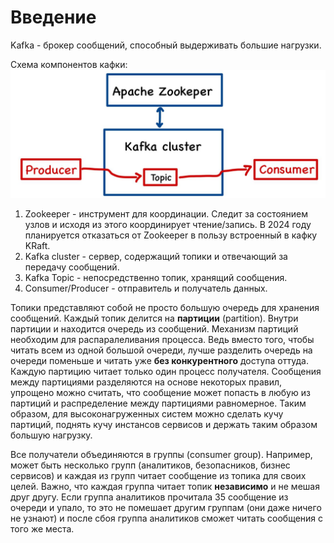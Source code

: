 # Введение
Kafka - брокер сообщений, способный выдерживать большие нагрузки.

Схема компонентов кафки:  
![img.png](../../../img/kafka/kafka_components.jpg)

1) Zookeeper - инструмент для координации. Следит за состоянием узлов и исходя из этого координирует чтение/запись. 
В 2024 году планируется отказаться от Zookeeper в пользу встроенный в кафку KRaft.  
2) Kafka cluster - сервер, содержащий топики и отвечающий за передачу сообщений.
3) Kafka Topic - непосредственно топик, хранящий сообщения.
4) Consumer/Producer - отправитель и получатель данных.

Топики представляют собой не просто большую очередь для хранения сообщений. Каждый топик делится на **партиции** 
(partition). Внутри партиции и находится очередь из сообщений. Механизм партиций необходим для распаралеливания 
процесса. Ведь вместо того, чтобы читать всем из одной большой очереди, лучше разделить очередь на очереди поменьше
и читать уже **без конкурентного** доступа оттуда. Каждую партицию читает только один процесс получателя. Сообщения 
между партициями разделяются на основе некоторых правил, упрощено можно считать, что сообщение может попасть в любую
из партиций и распределение между партициями равномерное. Таким образом, для высоконагруженных систем можно сделать 
кучу партиций, поднять кучу инстансов сервисов и держать таким образом большую нагрузку.

Все получатели объединяются в группы (consumer group). Например, может быть несколько групп (аналитиков, безопасников,
бизнес сервисов) и каждая из групп читает сообщение из топика для своих целей. Важно, что каждая группа читает топик 
**независимо** и не мешая друг другу. Если группа аналитиков прочитала 35 сообщение из очереди и упало, то это не 
помешает другим группам (они даже ничего не узнают) и после сбоя группа аналитиков сможет читать сообщения с того же 
места.

